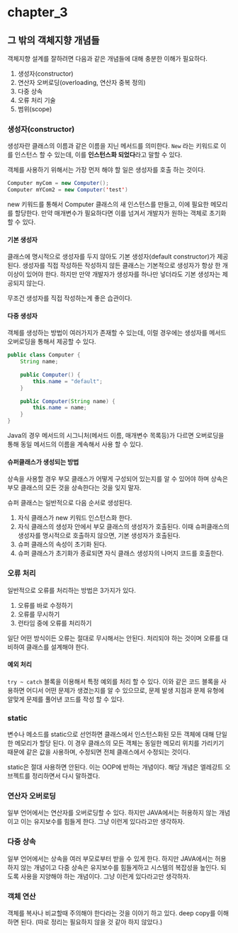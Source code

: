 # chapter_3
## 그 밖의 객체지향 개념들

객체지향 설계를 잘하려면 다음과 같은 개념들에 대해 충분한 이해가 필요하다.
1. 생성자(constructor)
2. 연산자 오버로딩(overloading, 연산자 중복 정의)
3. 다중 상속
4. 오류 처리 기술
5. 범위(scope)

### 생성자(constructor)

생성자란 클래스의 이름과 같은 이름을 지닌 메서드를 의미한다. `New` 라는 키워드로 이를 인스턴스 할 수 있는데, 이를 **인스턴스화 되었다**라고 말할 수 있다.

객체를 사용하기 위해서는 가장 먼저 해야 할 일은 생성자를 호출 하는 것이다. 

```java
Computer myCom = new Computer();
Computer mYCom2 = new Computer('test')
```

new 키워드를 통해서 Computer 클래스의 새 인스턴스를 만들고, 이에 필요한 메모리를 할당한다. 만약 매개변수가 필요하다면 이를 넘겨서 개발자가 원하는 객체로 초기화 할 수 있다.

#### 기본 생성자

클래스에 명시적으로 생성자를 두지 않아도 기본 생성자(default constructor)가 제공된다. 생성자를 직접 작성하든 작성하지 않든 클래스는 기본적으로 생성자가 항상 한 개 이상이 있어야 한다. 하지만 만약 개발자가 생성자를 하나만 넣더라도 기본 생성자는 제공되지 않는다.

무조건 생성자를 직접 작성하는게 좋은 습관이다. 

#### 다중 생성자

객체를 생성하는 방법이 여러가지가 존재할 수 있는데, 이럴 경우에는 생성자를 메서드 오버로딩을 통해서 제공할 수 있다.

```java
public class Computer {
    String name;
    
    public Computer() {
        this.name = "default";
    }
    
    public Computer(String name) {
        this.name = name;
    }
}
```

Java의 경우 메서드의 시그니처(메서드 이름, 매개변수 목록등)가 다르면 오버로딩을 통해 동일 메서드의 이름을 계속해서 사용 할 수 있다.

#### 슈퍼클래스가 생성되는 방법

상속을 사용할 경우 부모 클래스가 어떻게 구성되어 있는지를 알 수 있어야 하며 상속은 부모 클래스의 모든 것을 상속한다는 것을 잊지 말자.

슈퍼 클래스는 일반적으로 다음 순서로 생성된다.
1. 자식 클래스가 new 키워드 인스턴스화 한다.
2. 자식 클래스의 생성자 안에서 부모 클래스의 생성자가 호출된다. 이때 슈퍼클래스의 생성자를 명시적으로 호출하지 않으면, 기본 생성자가 호출된다.
3. 슈퍼 클래스의 속성이 초기화 된다.
4. 슈퍼 클래스가 초기화가 종료되면 자식 클래스 생성자의 나머지 코드를 호출한다.

### 오류 처리

일반적으로 오류를 처리하는 방법은 3가지가 있다.
1. 오류를 바로 수정하기
2. 오류를 무시하기
3. 런타임 중에 오류를 처리하기

일단 어떤 방식이든 오류는 절대로 무시해서는 안된다. 처리되야 하는 것이며 오류를 대비하여 클래스를 설계해야 한다.

#### 예외 처리

`try ~ catch` 블록을 이용해서 특정 예외를 처리 할 수 있다. 이와 같은 코드 블록을 사용하면 어디서 어떤 문제가 생겼는지를 알 수 있으므로, 문제 발생 지점과 문제 유형에 알맞게 문제를 풀어낸 코드를 작성 할 수 있다.

### static

변수나 메소드를 static으로 선언하면 클래스에서 인스턴스화된 모든 객체에 대해 단일한 메모리가 할당 된다. 이 경우 클래스의 모든 객체는 동일한 메모리 위치를 가리키기 때문에 같은 값을 사용하며, 수정되면 전체 클래스에서 수정되는 것이다.

static은 절대 사용하면 안된다. 이는 OOP에 반하는 개념이다. 해당 개념은 엘레강트 오브젝트를 정리하면서 다시 말하겠다.

### 연산자 오버로딩

일부 언어에서는 연산자를 오버로딩할 수 있다. 하지만 JAVA에서는 허용하지 않는 개념이고 이는 유지보수를 힘들게 한다. 그냥 이런게 있다라고만 생각하자.

### 다중 상속

일부 언어에서는 상속을 여러 부모로부터 받을 수 있게 한다. 하지만 JAVA에서는 허용하지 않는 개념이고 다중 상속은 유지보수를 힘들게하고 시스템의 복잡성을 높인다. 되도록 사용을 지양해야 하는 개념이다. 그냥 이런게 있다라고만 생각하자.

### 객체 연산

객체를 복사나 비교할때 주의해야 한다라는 것을 이야기 하고 있다. deep copy를 이해하면 된다. (따로 정리는 필요하지 않을 것 같아 하지 않았다.)
